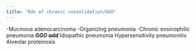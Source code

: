 ```yaml
---
title: "Ddx of chronic consolidation/GGO"
---
```

-Mucinous adenocarcinoma
-Organizing pneumonia
-Chronic eosinophilic pneumonia
*<b>GGO add</b>*
Idiopathic pneumonia
Hypersensitivity pneumonitis
Alveolar proteinosis

